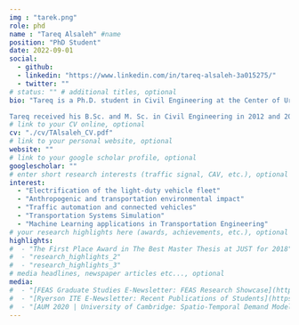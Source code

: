 ```yaml
---
img : "tarek.png"
role: phd
name : "Tareq Alsaleh" #name
position: "PhD Student" 
date: 2022-09-01
social: 
  - github:
  - linkedin: "https://www.linkedin.com/in/tareq-alsaleh-3a015275/"
  - twitter: ""
# status: "" # additional titles, optional
bio: "Tareq is a Ph.D. student in Civil Engineering at the Center of Urban Innovation, Laboratory of Innovations in Transportation (LiTrans), Toronto Metropolitan University, Canada. Tareq has ten years of experience in senior leadership positions directing programs with funding portfolios of up to 50 million USD per year from large institutional and governmental donors to implement multi-sectoral development projects in the United Arab Emirates, Syria, Turkey, Philippines, Jordan, Sudan, and others. 

Tareq received his B.Sc. and M. Sc. in Civil Engineering in 2012 and 2016, respectively, both from Jordan University of Science and Technology (JUST), Jordan. He started his Ph.D. in September 2022 under the supervision of Dr. Bilal Farooq, and his research focuses on the electrification of light-duty vehicle fleets and anthropogenic analysis."
# link to your CV online, optional
cv: "./cv/TAlsaleh_CV.pdf" 
# link to your personal website, optional
website: "" 
# link to your google scholar profile, optional
googlescholar: "" 
# enter short research interests (traffic signal, CAV, etc.), optional
interest: 
  - "Electrification of the light-duty vehicle fleet"
  - "Anthropogenic and transportation environmental impact"
  - "Traffic automation and connected vehicles"
  - "Transportation Systems Simulation"
  - "Machine Learning applications in Transportation Engineering"
# your research highlights here (awards, achievements, etc.), optional
highlights: 
#  - "The First Place Award in The Best Master Thesis at JUST for 2018"
#  - "research_highlights_2"
#  - "research_highlights_3" 
# media headlines, newspaper articles etc..., optional
media: 
#  - "[FEAS Graduate Studies E-Newsletter: FEAS Research Showcase](https://mailchi.mp/087aae242858/feas-grad-enewsletter-free-yoga-event-contests-more?e=d7dd66fd13)"
#  - "[Ryerson ITE E-Newsletter: Recent Publications of Students](https://drive.google.com/drive/folders/14AawRmO4nz5UcOHxGyzcoQ0BoMTmicUa)"
#  - "[AUM 2020 | University of Cambridge: Spatio-Temporal Demand Modelling for On-Demand Transit Services](https://www.youtube.com/watch?v=Vd_H7G67r_I&t=2923s)"
---
```

